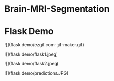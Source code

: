 # Brain-MRI-Segmentation


# Flask Demo

![](flask demo/ezgif.com-gif-maker.gif)

![](flask demo/flask1.jpeg)

![](flask demo/flask2.jpeg)

![](flask demo/predictions.JPG)
